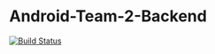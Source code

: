 # Android-Team-2-Backend

[![Build Status](https://app.travis-ci.com/YAPP-19th/Android-Team-2-Backend.svg?branch=main)](https://app.travis-ci.com/YAPP-19th/Android-Team-2-Backend)